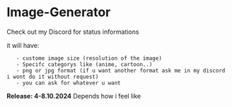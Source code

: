 # Image-Generator
Check out my Discord for status informations 

it will have:

       - custome image size (resolution of the image)
       - Specifc categorys like (anime, cartoon..)
       - png or jpg format (if u want another format ask me in my discord i wont do it without request)
       - you can ask for whatever u want

**Release: 4-8.10.2024** Depends how i feel like 
            
